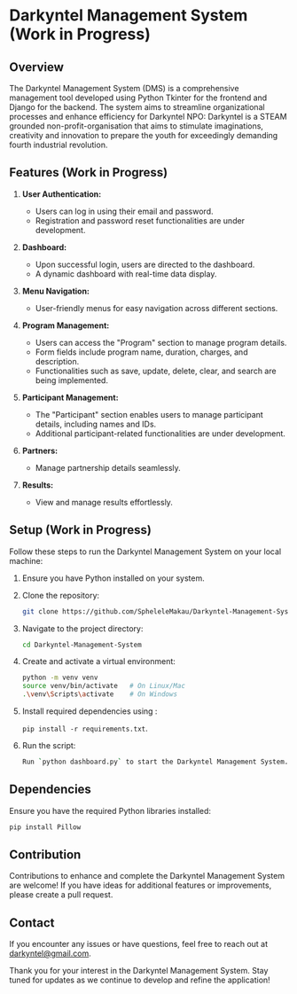 # Darkyntel Management System (Work in Progress)

## Overview

The Darkyntel Management System (DMS) is a comprehensive management tool developed using Python Tkinter for the frontend and Django for the backend. The system aims to streamline organizational processes and enhance efficiency for Darkyntel NPO: 
Darkyntel is a STEAM grounded non-profit-organisation that aims to stimulate imaginations, creativity and
innovation to prepare the youth for exceedingly demanding fourth industrial revolution.


## Features (Work in Progress)
1. **User Authentication:**
   - Users can log in using their email and password.
   - Registration and password reset functionalities are under development.

2. **Dashboard:**
   - Upon successful login, users are directed to the dashboard.
   - A dynamic dashboard with real-time data display.
  
3. **Menu Navigation:**
   -  User-friendly menus for easy navigation across different sections.
     
4. **Program Management:**
   - Users can access the "Program" section to manage program details.
   - Form fields include program name, duration, charges, and description.
   - Functionalities such as save, update, delete, clear, and search are being implemented.

5. **Participant Management:**
   - The "Participant" section enables users to manage participant details, including names and IDs.
   - Additional participant-related functionalities are under development.

6. **Partners:**
   - Manage partnership details seamlessly.
   
7. **Results:**
   - View and manage results effortlessly.
  




## Setup (Work in Progress)
Follow these steps to run the Darkyntel Management System on your local machine:

1. Ensure you have Python installed on your system.

2. Clone the repository:

   ```bash
   git clone https://github.com/SpheleleMakau/Darkyntel-Management-System.git
   ```

3. Navigate to the project directory:

   ```bash
   cd Darkyntel-Management-System
   ```
4. Create and activate a virtual environment:

    ```bash
    python -m venv venv
    source venv/bin/activate   # On Linux/Mac
    .\venv\Scripts\activate    # On Windows
    ```

5. Install required dependencies using :

   `pip install -r requirements.txt`.

7. Run the script:

   ```bash
   Run `python dashboard.py` to start the Darkyntel Management System.
   ```

## Dependencies
Ensure you have the required Python libraries installed:

```bash
pip install Pillow
```

## Contribution
Contributions to enhance and complete the Darkyntel Management System are welcome! If you have ideas for additional features or improvements, please create a pull request.

## Contact
If you encounter any issues or have questions, feel free to reach out at darkyntel@gmail.com.

Thank you for your interest in the Darkyntel Management System. Stay tuned for updates as we continue to develop and refine the application!
